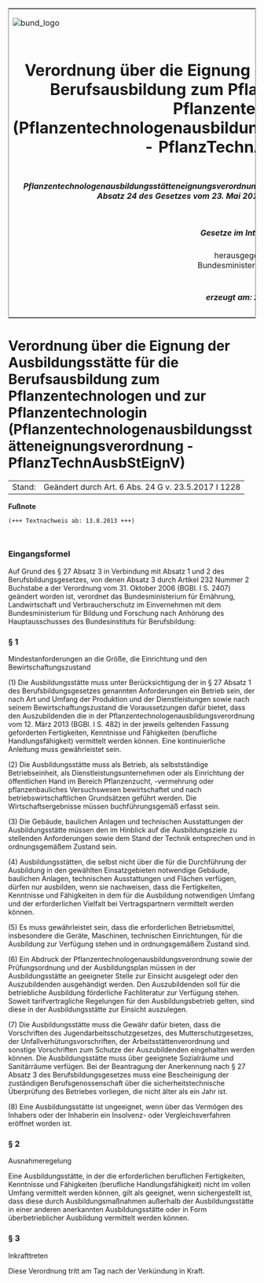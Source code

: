 <span id="DECKBLATT.html"></span>

<table border="0" frame="border" width="100%">

<tr valign="top">

<td align="left">

![bund\_logo](BfJ_2021_Web_de_de.gif)

</td>

<td align="right">

 

</td>

</tr>

<tr align="center" valign="middle">

<td colspan="2">

# Verordnung über die Eignung der Ausbildungsstätte für die Berufsausbildung zum Pflanzentechnologen und zur Pflanzentechnologin (Pflanzentechnologenausbildungsstätteneignungsverordnung - PflanzTechnAusbStEignV)

</td>

</tr>

<tr align="center" valign="middle">

<td colspan="2">

##### Pflanzentechnologenausbildungsstätteneignungsverordnung vom 1. August 2013 (BGBl. I S. 3146), die durch Artikel 6 Absatz 24 des Gesetzes vom 23. Mai 2017 (BGBl. I S. 1228) geändert worden ist

</td>

</tr>

<tr align="center" valign="middle">

<td colspan="2">

  
  

##### Gesetze im Internet - ePub  
  
herausgegeben vom  
Bundesministerium der Justiz

</td>

</tr>

<tr align="center" valign="bottom">

<td colspan="2">

  
  

##### erzeugt am: 26.01.2022

</td>

</tr>

</table>

<span id="BJNR314600013.html"></span>

# Verordnung über die Eignung der Ausbildungsstätte für die Berufsausbildung zum Pflanzentechnologen und zur Pflanzentechnologin (Pflanzentechnologenausbildungsstätteneignungsverordnung - PflanzTechnAusbStEignV)

<div>

<div class="jnhtml">

|        |                                                     |
| ------ | --------------------------------------------------- |
| Stand: | Geändert durch Art. 6 Abs. 24 G v. 23.5.2017 I 1228 |

</div>

</div>

<div>

  
**Fußnote**

<div class="jnhtml">

<div>

<div class="jurAbsatz">

  

``` 
(+++ Textnachweis ab: 13.8.2013 +++)

 
```

</div>

</div>

</div>

</div>

<span id="BJNR314600013BJNE000100000.html"></span>

### Eingangsformel  

<div>

<div class="jnhtml">

<div>

<div class="jurAbsatz">

Auf Grund des § 27 Absatz 3 in Verbindung mit Absatz 1 und 2 des
Berufsbildungsgesetzes, von denen Absatz 3 durch Artikel 232 Nummer 2
Buchstabe a der Verordnung vom 31. Oktober 2006 (BGBl. I S. 2407)
geändert worden ist, verordnet das Bundesministerium für Ernährung,
Landwirtschaft und Verbraucherschutz im Einvernehmen mit dem
Bundesministerium für Bildung und Forschung nach Anhörung des
Hauptausschusses des Bundesinstituts für Berufsbildung:

</div>

</div>

</div>

</div>

<span id="BJNR314600013BJNE000201360.html"></span>

### § 1  
Mindestanforderungen an die Größe, die Einrichtung und den Bewirtschaftungszustand

<div>

<div class="jnhtml">

<div>

<div class="jurAbsatz">

(1) Die Ausbildungsstätte muss unter Berücksichtigung der in § 27 Absatz
1 des Berufsbildungsgesetzes genannten Anforderungen ein Betrieb sein,
der nach Art und Umfang der Produktion und der Dienstleistungen sowie
nach seinem Bewirtschaftungszustand die Voraussetzungen dafür bietet,
dass den Auszubildenden die in der
Pflanzentechnologenausbildungsverordnung vom 12. März 2013 (BGBl. I S.
482) in der jeweils geltenden Fassung geforderten Fertigkeiten,
Kenntnisse und Fähigkeiten (berufliche Handlungsfähigkeit) vermittelt
werden können. Eine kontinuierliche Anleitung muss gewährleistet sein.

</div>

<div class="jurAbsatz">

(2) Die Ausbildungsstätte muss als Betrieb, als selbstständige
Betriebseinheit, als Dienstleistungsunternehmen oder als Einrichtung der
öffentlichen Hand im Bereich Pflanzenzucht, -vermehrung oder
pflanzenbauliches Versuchswesen bewirtschaftet und nach
betriebswirtschaftlichen Grundsätzen geführt werden. Die
Wirtschaftsergebnisse müssen buchführungsgemäß erfasst sein.

</div>

<div class="jurAbsatz">

(3) Die Gebäude, baulichen Anlagen und technischen Ausstattungen der
Ausbildungsstätte müssen den im Hinblick auf die Ausbildungsziele zu
stellenden Anforderungen sowie dem Stand der Technik entsprechen und in
ordnungsgemäßem Zustand sein.

</div>

<div class="jurAbsatz">

(4) Ausbildungsstätten, die selbst nicht über die für die Durchführung
der Ausbildung in den gewählten Einsatzgebieten notwendige Gebäude,
baulichen Anlagen, technischen Ausstattungen und Flächen verfügen,
dürfen nur ausbilden, wenn sie nachweisen, dass die Fertigkeiten,
Kenntnisse und Fähigkeiten in dem für die Ausbildung notwendigen Umfang
und der erforderlichen Vielfalt bei Vertragspartnern vermittelt werden
können.

</div>

<div class="jurAbsatz">

(5) Es muss gewährleistet sein, dass die erforderlichen Betriebsmittel,
insbesondere die Geräte, Maschinen, technischen Einrichtungen, für die
Ausbildung zur Verfügung stehen und in ordnungsgemäßem Zustand sind.

</div>

<div class="jurAbsatz">

(6) Ein Abdruck der Pflanzentechnologenausbildungsverordnung sowie der
Prüfungsordnung und der Ausbildungsplan müssen in der Ausbildungsstätte
an geeigneter Stelle zur Einsicht ausgelegt oder den Auszubildenden
ausgehändigt werden. Den Auszubildenden soll für die betriebliche
Ausbildung förderliche Fachliteratur zur Verfügung stehen. Soweit
tarifvertragliche Regelungen für den Ausbildungsbetrieb gelten, sind
diese in der Ausbildungsstätte zur Einsicht auszulegen.

</div>

<div class="jurAbsatz">

(7) Die Ausbildungsstätte muss die Gewähr dafür bieten, dass die
Vorschriften des Jugendarbeitsschutzgesetzes, des Mutterschutzgesetzes,
der Unfallverhütungsvorschriften, der Arbeitsstättenverordnung und
sonstige Vorschriften zum Schutze der Auszubildenden eingehalten werden
können. Die Ausbildungsstätte muss über geeignete Sozialräume und
Sanitärräume verfügen. Bei der Beantragung der Anerkennung nach § 27
Absatz 3 des Berufsbildungsgesetzes muss eine Bescheinigung der
zuständigen Berufsgenossenschaft über die sicherheitstechnische
Überprüfung des Betriebes vorliegen, die nicht älter als ein Jahr ist.

</div>

<div class="jurAbsatz">

(8) Eine Ausbildungsstätte ist ungeeignet, wenn über das Vermögen des
Inhabers oder der Inhaberin ein Insolvenz- oder Vergleichsverfahren
eröffnet worden ist.

</div>

</div>

</div>

</div>

<span id="BJNR314600013BJNE000300000.html"></span>

### § 2  
Ausnahmeregelung

<div>

<div class="jnhtml">

<div>

<div class="jurAbsatz">

Eine Ausbildungsstätte, in der die erforderlichen beruflichen
Fertigkeiten, Kenntnisse und Fähigkeiten (berufliche Handlungsfähigkeit)
nicht im vollen Umfang vermittelt werden können, gilt als geeignet, wenn
sichergestellt ist, dass diese durch Ausbildungsmaßnahmen außerhalb der
Ausbildungsstätte in einer anderen anerkannten Ausbildungsstätte oder in
Form überbetrieblicher Ausbildung vermittelt werden können.

</div>

</div>

</div>

</div>

<span id="BJNR314600013BJNE000400000.html"></span>

### § 3  
Inkrafttreten

<div>

<div class="jnhtml">

<div>

<div class="jurAbsatz">

Diese Verordnung tritt am Tag nach der Verkündung in Kraft.

</div>

</div>

</div>

</div>
